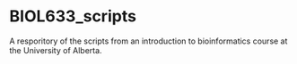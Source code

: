 # BIOL633_scripts

A resporitory of the scripts from an introduction to bioinformatics course at the University of Alberta.
